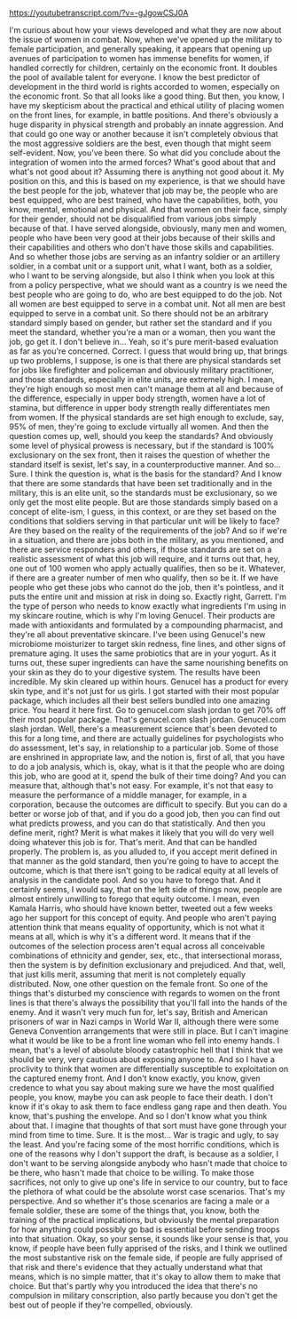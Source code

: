 https://youtubetranscript.com/?v=-gJgowCSJ0A

 I'm curious about how your views developed and what they are now about the issue of women in combat. Now, when we've opened up the military to female participation, and generally speaking, it appears that opening up avenues of participation to women has immense benefits for women, if handled correctly for children, certainly on the economic front. It doubles the pool of available talent for everyone. I know the best predictor of development in the third world is rights accorded to women, especially on the economic front. So that all looks like a good thing. But then, you know, I have my skepticism about the practical and ethical utility of placing women on the front lines, for example, in battle positions. And there's obviously a huge disparity in physical strength and probably an innate aggression. And that could go one way or another because it isn't completely obvious that the most aggressive soldiers are the best, even though that might seem self-evident. Now, you've been there. So what did you conclude about the integration of women into the armed forces? What's good about that and what's not good about it? Assuming there is anything not good about it. My position on this, and this is based on my experience, is that we should have the best people for the job, whatever that job may be, the people who are best equipped, who are best trained, who have the capabilities, both, you know, mental, emotional and physical. And that women on their face, simply for their gender, should not be disqualified from various jobs simply because of that. I have served alongside, obviously, many men and women, people who have been very good at their jobs because of their skills and their capabilities and others who don't have those skills and capabilities. And so whether those jobs are serving as an infantry soldier or an artillery soldier, in a combat unit or a support unit, what I want, both as a soldier, who I want to be serving alongside, but also I think when you look at this from a policy perspective, what we should want as a country is we need the best people who are going to do, who are best equipped to do the job. Not all women are best equipped to serve in a combat unit. Not all men are best equipped to serve in a combat unit. So there should not be an arbitrary standard simply based on gender, but rather set the standard and if you meet the standard, whether you're a man or a woman, then you want the job, go get it. I don't believe in... Yeah, so it's pure merit-based evaluation as far as you're concerned. Correct. I guess that would bring up, that brings up two problems, I suppose, is one is that there are physical standards set for jobs like firefighter and policeman and obviously military practitioner, and those standards, especially in elite units, are extremely high. I mean, they're high enough so most men can't manage them at all and because of the difference, especially in upper body strength, women have a lot of stamina, but difference in upper body strength really differentiates men from women. If the physical standards are set high enough to exclude, say, 95% of men, they're going to exclude virtually all women. And then the question comes up, well, should you keep the standards? And obviously some level of physical prowess is necessary, but if the standard is 100% exclusionary on the sex front, then it raises the question of whether the standard itself is sexist, let's say, in a counterproductive manner. And so... Sure. I think the question is, what is the basis for the standard? And I know that there are some standards that have been set traditionally and in the military, this is an elite unit, so the standards must be exclusionary, so we only get the most elite people. But are those standards simply based on a concept of elite-ism, I guess, in this context, or are they set based on the conditions that soldiers serving in that particular unit will be likely to face? Are they based on the reality of the requirements of the job? And so if we're in a situation, and there are jobs both in the military, as you mentioned, and there are service responders and others, if those standards are set on a realistic assessment of what this job will require, and it turns out that, hey, one out of 100 women who apply actually qualifies, then so be it. Whatever, if there are a greater number of men who qualify, then so be it. If we have people who get these jobs who cannot do the job, then it's pointless, and it puts the entire unit and mission at risk in doing so. Exactly right, Garrett. I'm the type of person who needs to know exactly what ingredients I'm using in my skincare routine, which is why I'm loving Genucel. Their products are made with antioxidants and formulated by a compounding pharmacist, and they're all about preventative skincare. I've been using Genucel's new microbiome moisturizer to target skin redness, fine lines, and other signs of premature aging. It uses the same probiotics that are in your yogurt. As it turns out, these super ingredients can have the same nourishing benefits on your skin as they do to your digestive system. The results have been incredible. My skin cleared up within hours. Genucel has a product for every skin type, and it's not just for us girls. I got started with their most popular package, which includes all their best sellers bundled into one amazing price. You heard it here first. Go to genucel.com slash jordan to get 70% off their most popular package. That's genucel.com slash jordan. Genucel.com slash jordan. Well, there's a measurement science that's been devoted to this for a long time, and there are actually guidelines for psychologists who do assessment, let's say, in relationship to a particular job. Some of those are enshrined in appropriate law, and the notion is, first of all, that you have to do a job analysis, which is, okay, what is it that the people who are doing this job, who are good at it, spend the bulk of their time doing? And you can measure that, although that's not easy. For example, it's not that easy to measure the performance of a middle manager, for example, in a corporation, because the outcomes are difficult to specify. But you can do a better or worse job of that, and if you do a good job, then you can find out what predicts prowess, and you can do that statistically. And then you define merit, right? Merit is what makes it likely that you will do very well doing whatever this job is for. That's merit. And that can be handled properly. The problem is, as you alluded to, if you accept merit defined in that manner as the gold standard, then you're going to have to accept the outcome, which is that there isn't going to be radical equity at all levels of analysis in the candidate pool. And so you have to forego that. And it certainly seems, I would say, that on the left side of things now, people are almost entirely unwilling to forego that equity outcome. I mean, even Kamala Harris, who should have known better, tweeted out a few weeks ago her support for this concept of equity. And people who aren't paying attention think that means equality of opportunity, which is not what it means at all, which is why it's a different word. It means that if the outcomes of the selection process aren't equal across all conceivable combinations of ethnicity and gender, sex, etc., that intersectional morass, then the system is by definition exclusionary and prejudiced. And that, well, that just kills merit, assuming that merit is not completely equally distributed. Now, one other question on the female front. So one of the things that's disturbed my conscience with regards to women on the front lines is that there's always the possibility that you'll fall into the hands of the enemy. And it wasn't very much fun for, let's say, British and American prisoners of war in Nazi camps in World War II, although there were some Geneva Convention arrangements that were still in place. But I can't imagine what it would be like to be a front line woman who fell into enemy hands. I mean, that's a level of absolute bloody catastrophic hell that I think that we should be very, very cautious about exposing anyone to. And so I have a proclivity to think that women are differentially susceptible to exploitation on the captured enemy front. And I don't know exactly, you know, given credence to what you say about making sure we have the most qualified people, you know, maybe you can ask people to face their death. I don't know if it's okay to ask them to face endless gang rape and then death. You know, that's pushing the envelope. And so I don't know what you think about that. I imagine that thoughts of that sort must have gone through your mind from time to time. Sure. It is the most... War is tragic and ugly, to say the least. And you're facing some of the most horrific conditions, which is one of the reasons why I don't support the draft, is because as a soldier, I don't want to be serving alongside anybody who hasn't made that choice to be there, who hasn't made that choice to be willing. To make those sacrifices, not only to give up one's life in service to our country, but to face the plethora of what could be the absolute worst case scenarios. That's my perspective. And so whether it's those scenarios are facing a male or a female soldier, these are some of the things that, you know, both the training of the practical implications, but obviously the mental preparation for how anything could possibly go bad is essential before sending troops into that situation. Okay, so your sense, it sounds like your sense is that, you know, if people have been fully apprised of the risks, and I think we outlined the most substantive risk on the female side, if people are fully apprised of that risk and there's evidence that they actually understand what that means, which is no simple matter, that it's okay to allow them to make that choice. But that's partly why you introduced the idea that there's no compulsion in military conscription, also partly because you don't get the best out of people if they're compelled, obviously.